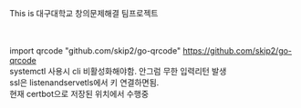 This is 대구대학교 창의문제해결 팀프로젝트 

<br><br>
import qrcode "github.com/skip2/go-qrcode"    https://github.com/skip2/go-qrcode
<br>
systemctl 사용시 cli 비활성화해야함. 안그럼 무한 입력리턴 발생
<br>
ssl은 listenandservetls에서 키 연결하면됨.<br> 현재 certbot으로 저장된 위치에서 수행중